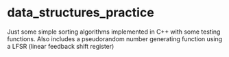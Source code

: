 # data_structures_practice
Just some simple sorting algorithms implemented in C++ with some testing functions.
Also includes a pseudorandom number generating function using a LFSR (linear feedback shift register)